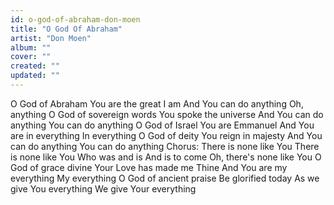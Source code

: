 ```yaml
---
id: o-god-of-abraham-don-moen
title: "O God Of Abraham"
artist: "Don Moen"
album: ""
cover: ""
created: ""
updated: ""
---
```


O God of Abraham
You are the great I am
And You can do anything
Oh, anything
O God of sovereign words
You spoke the universe
And You can do anything
You can do anything
O God of Israel
You are Emmanuel
And You are in everything
In everything
O God of deity
You reign in majesty
And You can do anything
You can do anything
Chorus:
There is none like You
There is none like You
Who was and is
And is to come
Oh, there's none like You
O God of grace divine
Your Love has made me Thine
And You are my everything
My everything
O God of ancient praise
Be glorified today
As we give You everything
We give Your everything